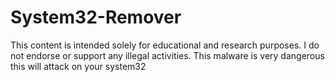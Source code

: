 # System32-Remover
This content is intended solely for educational and research purposes. I do not endorse or support any illegal activities.
This malware is very dangerous this will attack on your system32

